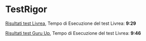 # TestRigor
[Risultati test Livrea](https://app.testrigor.com/public/xyqA5wDqzus5vZGvL), Tempo di Esecuzione del test Livrea: **9:29**

[Risultati test Guru Up](https://app.testrigor.com/public/32hrJAf5tq2yYzWyd), Tempo di Esecuzione del test Livrea: **9:46**